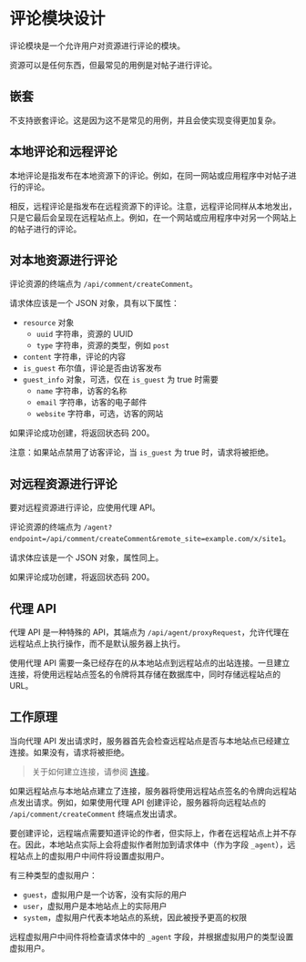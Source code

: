 # 评论模块设计

评论模块是一个允许用户对资源进行评论的模块。

资源可以是任何东西，但最常见的用例是对帖子进行评论。

## 嵌套

不支持嵌套评论。这是因为这不是常见的用例，并且会使实现变得更加复杂。

## 本地评论和远程评论

本地评论是指发布在本地资源下的评论。例如，在同一网站或应用程序中对帖子进行的评论。

相反，远程评论是指发布在远程资源下的评论。注意，远程评论同样从本地发出，只是它最后会呈现在远程站点上。例如，在一个网站或应用程序中对另一个网站上的帖子进行的评论。

## 对本地资源进行评论

评论资源的终端点为 `/api/comment/createComment`。

请求体应该是一个 JSON 对象，具有以下属性：

- `resource` 对象
  - `uuid` 字符串，资源的 UUID
  - `type` 字符串，资源的类型，例如 `post`
- `content` 字符串，评论的内容
- `is_guest` 布尔值，评论是否由访客发布
- `guest_info` 对象，可选，仅在 `is_guest` 为 true 时需要
  - `name` 字符串，访客的名称
  - `email` 字符串，访客的电子邮件
  - `website` 字符串，可选，访客的网站

如果评论成功创建，将返回状态码 200。

注意：如果站点禁用了访客评论，当 `is_guest` 为 true 时，请求将被拒绝。

## 对远程资源进行评论

要对远程资源进行评论，应使用代理 API。

评论资源的终端点为 `/agent?endpoint=/api/comment/createComment&remote_site=example.com/x/site1`。

请求体应该是一个 JSON 对象，属性同上。

如果评论成功创建，将返回状态码 200。

## 代理 API

代理 API 是一种特殊的 API，其端点为 `/api/agent/proxyRequest`，允许代理在远程站点上执行操作，而不是默认服务器上执行。

使用代理 API 需要一条已经存在的从本地站点到远程站点的出站连接。一旦建立连接，将使用远程站点签名的令牌将其存储在数据库中，同时存储远程站点的 URL。

## 工作原理

当向代理 API 发出请求时，服务器首先会检查远程站点是否与本地站点已经建立连接。如果没有，请求将被拒绝。

> 关于如何建立连接，请参阅 [连接](https://todo)。

如果远程站点与本地站点建立了连接，服务器将使用远程站点签名的令牌向远程站点发出请求。例如，如果使用代理 API 创建评论，服务器将向远程站点的 `/api/comment/createComment` 终端点发出请求。

要创建评论，远程端点需要知道评论的作者，但实际上，作者在远程站点上并不存在。因此，本地站点实际上会将虚拟作者附加到请求体中（作为字段 `_agent`），远程站点上的虚拟用户中间件将设置虚拟用户。

有三种类型的虚拟用户：

- `guest`，虚拟用户是一个访客，没有实际的用户
- `user`，虚拟用户是本地站点上的实际用户
- `system`，虚拟用户代表本地站点的系统，因此被授予更高的权限

远程虚拟用户中间件将检查请求体中的 `_agent` 字段，并根据虚拟用户的类型设置虚拟用户。
